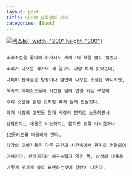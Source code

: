 ```yaml
---
layout: post
title: 나미야 잡화점의 기적
categories: [Book]
---
```


[![텍스트](http://image.yes24.com/Goods/8157957/800x0){: width="200" height="300"}](http://www.yes24.com/Product/Goods/8157957?Acode=101)

```markdown

추리소설을 좋아해 히가시노 게이고의 책을 많이 읽었다.

추리가 나오는 작가의 책 말고도 다양 하게 읽었는데, 

나미야 잡화점은 탐정이나 범인이 나오는 소설은 아니지만,

책속의 에피소드들이 시간을 넘어 연결 되는 구성이 

추리 소설을 읽던 것처럼 빠져 들게 만들었다.

과거 사람의 고민을 현재 사람이 편지로 소통하면서

상담한다는 내용은 비슷하지는 않지만 영화 나비효과나

12몽키즈를 떠올리게 한다. 

각각의 이야기들은 다른 공간과 시간속에서 편지로 연결되어

이어진다. 판타지지만 허구스럽지 않은 책, 상상의 내용을 

이렇게 멋지게 글로 표현하는것에 감탄이 나온다.
```